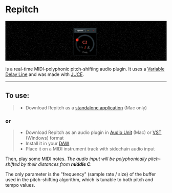 # Repitch

![](screenshot.png)

is a real-time MIDI-polyphonic pitch-shifting audio plugin. It uses a [Variable Delay Line](http://msp.ucsd.edu/techniques/latest/book-html/node115.html) and was made with [JUCE](http://www.juce.com).

---

## To use:

> - Download Repitch as a [standalone application](https://github.com/maxwellpollack/repitch/releases/latest/download/Repitch.app.zip) (Mac only)

### or

> - Download Repitch as an audio plugin in [Audio Unit](https://github.com/maxwellpollack/repitch/releases/latest/download/repitch.component.zip) (Mac) or [VST](https://github.com/maxwellpollack/repitch/releases/latest/download/repitch.vst3.zip) (Windows) format
> - Install it in your [DAW](https://en.wikipedia.org/wiki/Digital_audio_workstation)
> - Place it on a MIDI instrument track with sidechain audio input

Then, play some MIDI notes. *The audio input will be polyphonically pitch-shifted by their distances from **middle C**.*

The only parameter is the "frequency" (sample rate / size) of the buffer used in the pitch-shifting algorithm, which is tunable to both pitch and tempo values.
